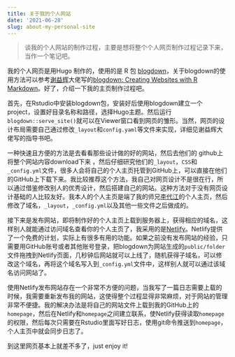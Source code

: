 ```yaml
---
title: 关于我的个人网站
date: '2021-06-28'
slug: about-my-personal-site
---
```

>谈我的个人网站的制作过程，主要是想将整个个人网页制作过程记录下来，当作一个笔记吧。

我的个人网页是用Hugo 制作的，使用的是 R 包 [blogdown](https://disq.us/url?url=https%3A%2F%2Fgithub.com%2Frstudio%2Fblogdown%3AmAY6yyl-LJyLUHOVCFLTv486H_Q&cuid=2743984)，关于blogdown的使用方法可以参考[谢益辉](https://yihui.org/)大佬写的[blogdown: Creating Websites with R Markdown](https://bookdown.org/yihui/blogdown/)。好了，介绍一下我的主页制作过程吧。

首先，在Rstudio中安装blogdown包，安装好后使用blogdown建立一个project，设置好目录名称和路径，选择Hugo主题。然后运行`blogdown::serve_site()`就可以在Viewer窗口看到网页的雏形。当然，网页的设计布局需要自己通过修改`_layout`和`config.yaml`等文件来实现，详细见谢益辉大佬写的指导书吧。

一种快速且方便的方法是去看看那些设计做的好的网站，然后去他们的 github上将整个网站内容download下来 ，然后仔细研究他们的`_layout`，`CSS`和`_config.yml`文件，很多人会将自己的个人主页托管到GitHub上，可以直接在他们的GitHub上下载下来。我比较推荐这个方法，我自己对网页设计不是很在行，所以通过借鉴修改别人的优秀设计，然后搭建自己的网站。这种方法对于没有网页设计基础的人比较友好。我本人的个人主页是端了我的师兄[李代江](https://daijiang.name/)的个人主页，然后修改了域名，`_layout`，`_config.yml`以及其他一些文件之后做成的。

接下来是发布网站，即将制作好的个人主页上载到服务器上，获得相应的域名，这样别人就能通过访问域名查看你的个人主页了，我采用的是[Netlify](https://www.netlify.com)。Netlify提供了一个免费的计划，实际上有很多有用的功能。如果之前没有发布网站的经验，只需要用GitHub账号或者其他账号登录，把blogdown为网站生成的`public/folder`文件拖拽到Netlify页面，几秒钟后网站就可以上线了，随机获得子域名，可以修改这个域名，再将这个域名写入到`_config.yml`文件中，这样别人就可以通过该域名访问网站了。

使用Netlify发布网站存在一个非常不方便的问题，当我写了一篇日志需要上载的时候，我需要重新发布我的网站，这使得整个过程显得非常麻烦，对于网站的管理非常不便捷。我的解决办法是将自己的网站文件上载到我的GitHub上的`homepage`，然后在Netlify和`homepage`之间建立联系，使Netlify获得读取`homepage`的权限，然后每次只需要在Rstudio里面写好日志，使用git命令推送到`homepage`，个人主页中就会同步日志了。

到这里网页基本上就差不多了，just enjoy it!

